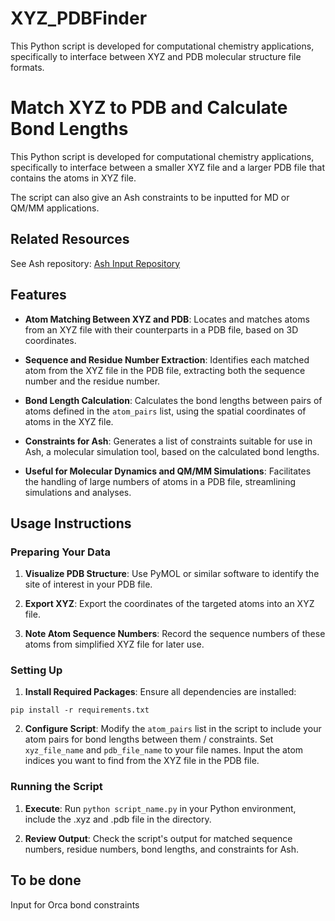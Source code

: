# XYZ_PDBFinder
This Python script is developed for computational chemistry applications, specifically to interface between XYZ and PDB molecular structure file formats.
# Match XYZ to PDB and Calculate Bond Lengths

This Python script is developed for computational chemistry applications, specifically to interface between a smaller XYZ file and a larger PDB file that contains the atoms in XYZ file.

The script can also give an Ash constraints to be inputted for MD or QM/MM applications. 

## Related Resources

See Ash repository: [Ash Input Repository](https://github.com/RagnarB83/ash)

## Features

- **Atom Matching Between XYZ and PDB**: Locates and matches atoms from an XYZ file with their counterparts in a PDB file, based on 3D coordinates.

- **Sequence and Residue Number Extraction**: Identifies each matched atom from the XYZ file in the PDB file, extracting both the sequence number and the residue number.

- **Bond Length Calculation**: Calculates the bond lengths between pairs of atoms defined in the `atom_pairs` list, using the spatial coordinates of atoms in the XYZ file.

- **Constraints for Ash**: Generates a list of constraints suitable for use in Ash, a molecular simulation tool, based on the calculated bond lengths.

- **Useful for Molecular Dynamics and QM/MM Simulations**: Facilitates the handling of large numbers of atoms in a PDB file, streamlining simulations and analyses.

## Usage Instructions

### Preparing Your Data

1. **Visualize PDB Structure**: Use PyMOL or similar software to identify the site of interest in your PDB file.

2. **Export XYZ**: Export the coordinates of the targeted atoms into an XYZ file.

3. **Note Atom Sequence Numbers**: Record the sequence numbers of these atoms from simplified XYZ file for later use.

### Setting Up

1. **Install Required Packages**: Ensure all dependencies are installed:

```
pip install -r requirements.txt
```

2. **Configure Script**: Modify the `atom_pairs` list in the script to include your atom pairs for bond lengths between them / constraints. Set `xyz_file_name` and `pdb_file_name` to your file names. Input the atom indices you want to find from the XYZ file in the PDB file.

### Running the Script

1. **Execute**: Run `python script_name.py` in your Python environment, include the .xyz and .pdb file in the directory.

2. **Review Output**: Check the script's output for matched sequence numbers, residue numbers, bond lengths, and constraints for Ash.

## To be done
Input for Orca bond constraints

